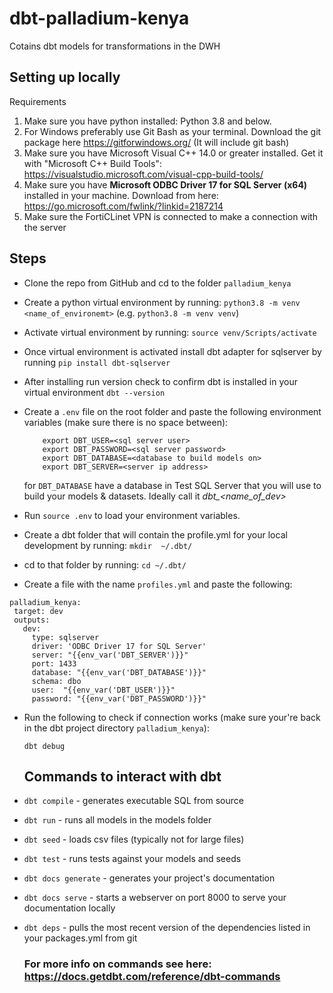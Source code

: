 # dbt-palladium-kenya
Cotains dbt models for transformations in the DWH

## Setting up locally
Requirements 
1. Make sure you have python installed: Python 3.8 and below. 
2. For Windows preferably use Git Bash as your terminal. Download the git package here https://gitforwindows.org/ (It will include git bash)
3. Make sure you have Microsoft Visual C++ 14.0 or greater installed. Get it with "Microsoft C++ Build Tools": https://visualstudio.microsoft.com/visual-cpp-build-tools/
4. Make sure you have **Microsoft ODBC Driver 17 for SQL Server (x64)** installed in your machine. Download from here: https://go.microsoft.com/fwlink/?linkid=2187214
5. Make sure the FortiCLinet VPN is connected to make a connection with the server

## Steps
- Clone the repo from GitHub and cd to the folder `palladium_kenya`
- Create a python virtual environment by running: `python3.8 -m venv <name_of_environemt>` (e.g. `python3.8 -m venv venv`)
- Activate virtual environment by running: `source venv/Scripts/activate`
- Once virtual environment is activated install dbt adapter for sqlserver by running
     `pip install dbt-sqlserver`
- After installing run version check to confirm dbt is installed in your virtual environment
    `dbt --version`
- Create a `.env` file on the root folder and paste the following environment variables (make sure there is no space between):

    ```
        export DBT_USER=<sql server user>
        export DBT_PASSWORD=<sql server password>
        export DBT_DATABASE=<database to build models on>
        export DBT_SERVER=<server ip address>
    ```

    for `DBT_DATABASE` have a database in Test SQL Server that you will use to build your models & datasets. Ideally call it
    *dbt_<name_of_dev>*
- Run `source .env` to load your environment variables.
- Create a dbt folder that will contain the profile.yml for your local development by running:
    `mkdir  ~/.dbt/`
- cd to that folder by running:
    `cd ~/.dbt/`
- Create a file with the name `profiles.yml` and paste the following:
    
 ```
palladium_kenya:
  target: dev
  outputs:
    dev:
      type: sqlserver
      driver: 'ODBC Driver 17 for SQL Server'
      server: "{{env_var('DBT_SERVER')}}"
      port: 1433
      database: "{{env_var('DBT_DATABASE')}}"
      schema: dbo
      user:  "{{env_var('DBT_USER')}}"
      password: "{{env_var('DBT_PASSWORD')}}"
 ```
- Run the following to check if connection works (make sure your're back in the dbt project directory `palladium_kenya`):

    `dbt debug`


    ## Commands to interact with dbt
    
- `dbt compile` - generates executable SQL from source
- `dbt run` - runs all models in the models folder
- `dbt seed` - loads csv files (typically not for large files)
- `dbt test` - runs tests against your models and seeds
- `dbt docs generate` - generates your project's documentation
- `dbt docs serve` - starts a webserver on port 8000 to serve your documentation locally
- `dbt deps` -  pulls the most recent version of the dependencies listed in your packages.yml from git
    ### For more info on commands see here: https://docs.getdbt.com/reference/dbt-commands



